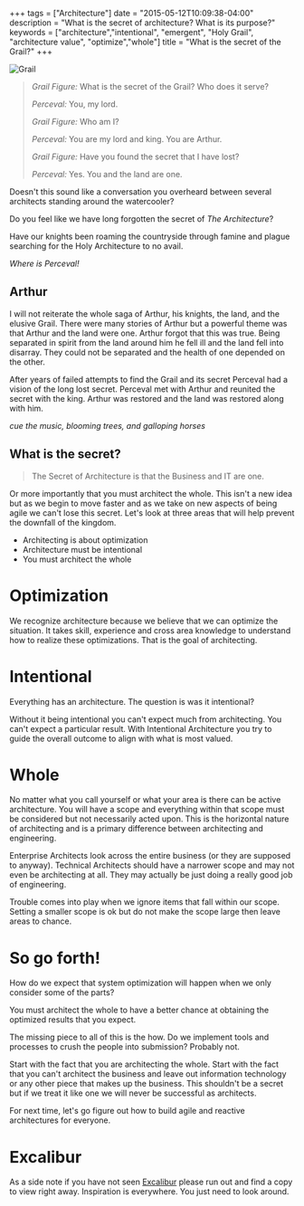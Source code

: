 +++
tags = ["Architecture"]
date = "2015-05-12T10:09:38-04:00"
description = "What is the secret of architecture? What is its purpose?"
keywords = ["architecture","intentional", "emergent", "Holy Grail", "architecture value", "optimize","whole"]
title = "What is the secret of the Grail?"
+++


![Grail](/images/holygrail.jpg)

> *Grail Figure:* What is the secret of the Grail? Who does it serve?
>
> *Perceval:* You, my lord.
>
> *Grail Figure:* Who am I?
>
> *Perceval:* You are my lord and king. You are Arthur.
>
> *Grail Figure:* Have you found the secret that I have lost?
>
> *Perceval:* Yes. You and the land are one.

Doesn't this sound like a conversation you overheard between several architects standing around the watercooler?

Do you feel like we have long forgotten the secret of *The Architecture*?

Have our knights been roaming the countryside through famine and plague searching for the Holy Architecture to no avail.

*Where is Perceval!*

## Arthur

I will not reiterate the whole saga of Arthur, his knights, the land, and the elusive Grail. There were many stories of Arthur but a powerful theme was that Arthur and the land were one. Arthur forgot that this was true. Being separated in spirit from the land around him he fell ill and the land fell into disarray. They could not be separated and the health of one depended on the other.  

After years of failed attempts to find the Grail and its secret Perceval had a vision of the long lost secret. Perceval met with Arthur and reunited the secret with the king. Arthur was restored and the land was restored along with him.

*cue the music, blooming trees, and galloping horses*

## What is the secret?

> The Secret of Architecture is that the Business and IT are one.

Or more importantly that you must architect the whole. This isn't a new idea but as we begin to move faster and as we take on new aspects of being agile we can't lose this secret. Let's look at three areas that will help prevent the downfall of the kingdom.  

* Architecting is about optimization
* Architecture must be intentional
* You must architect the whole

# Optimization

We recognize architecture because we believe that we can optimize the situation.  It takes skill, experience and cross area knowledge to understand how to realize these optimizations. That is the goal of architecting.


# Intentional

Everything has an architecture. The question is was it intentional?

Without it being intentional you can't expect much from architecting. You can't expect a particular result. With Intentional Architecture you try to guide the overall outcome to align with what is most valued.  


# Whole

No matter what you call yourself or what your area is there can be active architecture. You will have a scope and everything within that scope must be considered but not necessarily acted upon. This is the horizontal nature of architecting and is a primary difference between architecting and engineering.

Enterprise Architects look across the entire business (or they are supposed to anyway). Technical Architects should have a narrower scope and may not even be architecting at all. They may actually be just doing a really good job of engineering.

Trouble comes into play when we ignore items that fall within our scope. Setting a smaller scope is ok but do not make the scope large then leave areas to chance.

# So go forth!

How do we expect that system optimization will happen when we only consider some of the parts?

You must architect the whole to have a better chance at obtaining the optimized results that you expect.  

The missing piece to all of this is the how. Do we implement tools and processes to crush the people into submission? Probably not.

Start with the fact that you are architecting the whole. Start with the fact that you can't architect the business and leave out information technology or any other piece that makes up the business. This shouldn't be a secret but if we treat it like one we will never be successful as architects.

For next time, let's go figure out how to build agile and reactive architectures for everyone.

# Excalibur

As a side note if you have not seen [Excalibur][1] please run out and find a copy to view right away. Inspiration is everywhere. You just need to look around.


 [1]: http://www.imdb.com/title/tt0082348/
